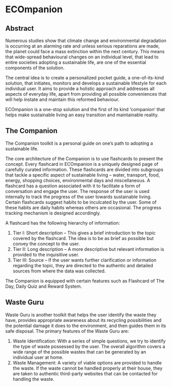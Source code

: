 # ECOmpanion

## Abstract
<p>
  Numerous studies show that climate change and environmental degradation is occurring at an alarming rate and unless serious reparations are made, the planet could face a mass extinction within the next century. This means that wide-spread behavioural changes on an individual level, that lead to entire societies adopting a sustainable life, are one of the essential components of the solution.
</p>
<p>
  The central idea is to create a personalized pocket guide, a one-of-its-kind solution, that initiates, monitors and develops a sustainable lifestyle for each individual user. It aims to provide a holistic approach and addresses all aspects of everyday life, apart from providing all possible conveniences that will help instate and maintain this reformed behaviour.
</p>
<p>
  ECOmpanion is a one-stop solution and the first of its kind ‘companion’ that helps make sustainable living an easy transition and maintainable reality.
</p>

## The Companion
<p>
  The Companion toolkit is a personal guide on one’s path to adopting a sustainable life.
</p>
<p>
  The core architecture of the Companion is to use flashcards to present the concept. Every flashcard in ECOmpanion is a uniquely designed page of carefully curated information. These flashcards are divided into subgroups that tackle a specific aspect of sustainable living – water, transport, food, energy, shopping choices, environmental days and miscellaneous. A flashcard has a question associated with it to facilitate a form of conversation and engage the user. The response of the user is used internally to track the progress of the user towards sustainable living.  Certain flashcards suggest habits to be inculcated by the user. Some of these habits are daily habits whereas others are occasional. The progress tracking mechanism is designed accordingly.
</p>
<p>
  A flashcard has the following hierarchy of information:
  <ol>
  <li> Tier I: Short description – This gives a brief introduction to the topic covered by the flashcard. The idea is to be as brief as possible but convey the concept to the user.</li>
  <li>Tier II: Long description – A more descriptive but relevant information is provided to the inquisitive user.</li>
  <li>Tier III: Source – If the user wants further clarification or information regarding the topic, they are directed to the authentic and detailed sources from where the data was collected.</li>
</ol>
</p>
<p>
  The Companion is equipped with certain features such as Flashcard of The Day, Daily Quiz and Reward System.
</p>

## Waste Guru
Waste Guru is another toolkit that helps the user identify the waste they have, provides appropriate awareness about its recycling possibilities and the potential damage it does to the environment, and then guides them in its safe disposal.
The primary features of the Waste Guru are:
1. Waste Identification: With a series of simple questions, we try to identify the type of waste possessed by the user. The overall algorithm covers a wide range of the possible wastes that can be generated by an individual user at home.
2. Waste Management: A variety of viable options are provided to handle the waste. If the waste cannot be handled properly at their house, they are taken to authentic third-party websites that can be contacted for handling the waste.
